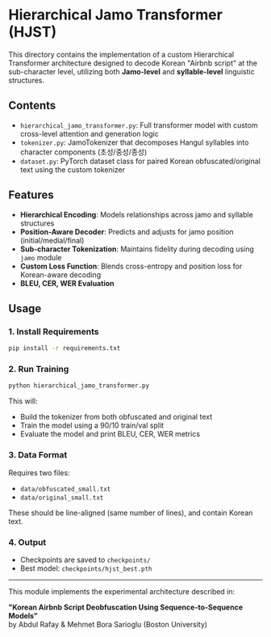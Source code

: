 # Hierarchical Jamo Transformer (HJST)

This directory contains the implementation of a custom Hierarchical Transformer architecture designed to decode Korean "Airbnb script" at the sub-character level, utilizing both **Jamo-level** and **syllable-level** linguistic structures.

## Contents

- `hierarchical_jamo_transformer.py`: Full transformer model with custom cross-level attention and generation logic
- `tokenizer.py`: JamoTokenizer that decomposes Hangul syllables into character components (초성/중성/종성)
- `dataset.py`: PyTorch dataset class for paired Korean obfuscated/original text using the custom tokenizer

## Features

- **Hierarchical Encoding**: Models relationships across jamo and syllable structures
- **Position-Aware Decoder**: Predicts and adjusts for jamo position (initial/medial/final)
- **Sub-character Tokenization**: Maintains fidelity during decoding using `jamo` module
- **Custom Loss Function**: Blends cross-entropy and position loss for Korean-aware decoding
- **BLEU, CER, WER Evaluation**

## Usage

### 1. Install Requirements
```bash
pip install -r requirements.txt
```

### 2. Run Training
```bash
python hierarchical_jamo_transformer.py
```

This will:
- Build the tokenizer from both obfuscated and original text
- Train the model using a 90/10 train/val split
- Evaluate the model and print BLEU, CER, WER metrics

### 3. Data Format

Requires two files:
- `data/obfuscated_small.txt`
- `data/original_small.txt`

These should be line-aligned (same number of lines), and contain Korean text.

### 4. Output

- Checkpoints are saved to `checkpoints/`
- Best model: `checkpoints/hjst_best.pth`

---

This module implements the experimental architecture described in:

**"Korean Airbnb Script Deobfuscation Using Sequence-to-Sequence Models"**  
by Abdul Rafay & Mehmet Bora Sarioglu (Boston University)
